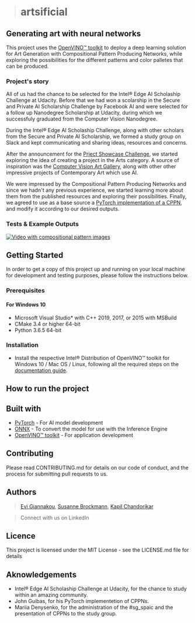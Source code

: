 >#  artsificial
## Generating art with neural networks

This project uses the [OpenVINO™ toolkit](https://docs.openvinotoolkit.org/) to deploy a deep learning solution for Art Generation 
with Compositional Pattern Producing Networks, while exploring the possibilities for the different patterns and color palletes that 
can be produced.

### Project's story

All of us had the chance to be selected for the Intel® Edge AI Scholaship Challenge at Udacity.
Before that we had won a scolarship in the Secure and Private AI Scholarship Challenge by Facebook AI and were selected for a follow up 
Nanodegree Scholarship at Udacity, during which we successfuly graduated from the Computer Vision Nanodegree.

During the Intel® Edge AI Scholaship Challenge, along with other scholars from the Secure and Private AI Scholarship, we formed a study group
on Slack and kept communicating and sharing ideas, resources and concerns.

After the announcement for the [Prject Showcase Challenge](https://sites.google.com/udacity.com/intel-edge-ai-scholarship/community/project-showcase?authuser=0), we started exploring the idea of creating a project in the Arts category.
A source of inspiration was the [Computer Vision Art Gallery](https://computervisionart.com/), along with other other impressive projects 
of Contemporary Art which use AI.

We were impressed by the Compositional Pattern Producing Networks and since we hadn't any previous experience, we started learning more about
them from the published resources and exploring their possibilities. Finally, we agreed to use as a base source a [PyTorch implementation of a CPPN](https://github.com/jtguibas/cppn-art),
and modify it according to our desired outputs.

### Tests & Example Outputs

[![Video with compositional pattern images]({image-url})]({https://github.com/subrockmann/artsificial/blob/master/videos/2020-02-25%2000-39-28-888677%2060fps%200.1scale.avi} "60 fps video")

## Getting Started

In order to get a copy of this project up and running on your local machine for development and testing purposes, please follow the instructions below.

### Prerequisites

#### For Windows 10

* Microsoft Visual Studio* with C++ 2019, 2017, or 2015 with MSBuild
* CMake 3.4 or higher 64-bit
* Python 3.6.5 64-bit

### Installation

* Install the respective Intel® Distribution of OpenVINO™ toolkit for Windows 10 / Mac OS / Linux, following all the required steps on the [documentation guide](https://docs.openvinotoolkit.org/latest/index.html).

## How to run the project

## Built with

* [PyTorch](https://pytorch.org/) - For AI model development
* [ONNX](https://onnx.ai/) - To convert the model for use with the Inference Engine
* [OpenVINO™ toolkit](https://docs.openvinotoolkit.org/) - For application development


## Contributing

Please read CONTRIBUTING.md for details on our code of conduct, and the process for submitting pull requests to us.

## Authors

>[Evi Giannakou](https://github.com/evigian),
>[Susanne Brockmann](https://github.com/subrockmann),
>[Kapil Chandorikar](https://github.com/kapilchandorikar)

> Connect with us on LinkedIn

## Licence

This project is licensed under the MIT License - see the LICENSE.md file for details

## Aknowledgements

* Intel® Edge AI Scholaship Challenge at Udacity, for the chance to study within an amazing community.
* John Guibas, for his PyTorch implementetion of CPPNs.
* Mariia Denysenko, for the administration of the #sg_spaic and the presentation of CPPNs to the study group.


